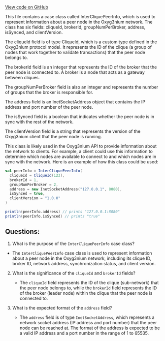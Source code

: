 [View code on GitHub](https://github.com/alephium/alephium/api/src/main/scala/org/alephium/api/model/InterCliquePeerInfo.scala)

This file contains a case class called InterCliquePeerInfo, which is used to represent information about a peer node in the Oxyg3nium network. The class has six fields: cliqueId, brokerId, groupNumPerBroker, address, isSynced, and clientVersion.

The cliqueId field is of type CliqueId, which is a custom type defined in the Oxyg3nium protocol model. It represents the ID of the clique (a group of nodes that work together to validate transactions) that the peer node belongs to.

The brokerId field is an integer that represents the ID of the broker that the peer node is connected to. A broker is a node that acts as a gateway between cliques.

The groupNumPerBroker field is also an integer and represents the number of groups that the broker is responsible for.

The address field is an InetSocketAddress object that contains the IP address and port number of the peer node.

The isSynced field is a boolean that indicates whether the peer node is in sync with the rest of the network.

The clientVersion field is a string that represents the version of the Oxyg3nium client that the peer node is running.

This class is likely used in the Oxyg3nium API to provide information about the network to clients. For example, a client could use this information to determine which nodes are available to connect to and which nodes are in sync with the network. Here is an example of how this class could be used:

```scala
val peerInfo = InterCliquePeerInfo(
  cliqueId = CliqueId(123),
  brokerId = 1,
  groupNumPerBroker = 2,
  address = new InetSocketAddress("127.0.0.1", 8080),
  isSynced = true,
  clientVersion = "1.0.0"
)

println(peerInfo.address) // prints "127.0.0.1:8080"
println(peerInfo.isSynced) // prints "true"
```
## Questions: 
 1. What is the purpose of the `InterCliquePeerInfo` case class?
   - The `InterCliquePeerInfo` case class is used to represent information about a peer node in the Oxyg3nium network, including its clique ID, broker ID, network address, synchronization status, and client version.

2. What is the significance of the `cliqueId` and `brokerId` fields?
   - The `cliqueId` field represents the ID of the clique (sub-network) that the peer node belongs to, while the `brokerId` field represents the ID of the broker (leader node) within the clique that the peer node is connected to.

3. What is the expected format of the `address` field?
   - The `address` field is of type `InetSocketAddress`, which represents a network socket address (IP address and port number) that the peer node can be reached at. The format of the address is expected to be a valid IP address and a port number in the range of 1 to 65535.